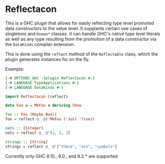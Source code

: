 # Reflectacon

This is a GHC plugin that allows for easily reflecting type level promoted data
constructors to the value level. It supplants certain use cases of singletons
and `Known*` classes. It can handle GHC's native type level literals as well as
any type resulting from the promotion of a data constructor via the `DataKinds`
compiler extension.

This is done using the `reflect` method of the `Reflectable` class, which the
plugin generates instances for on the fly.

Example:
```haskell
{-# OPTIONS_GHC -fplugin Reflectacon #-}
{-# LANGUAGE TypeApplications #-}
{-# LANGUAGE DataKinds #-}

import Reflectacon (reflect)

data Foo a = MkFoo a deriving Show

foo :: Foo (Maybe Bool)
foo = reflect @_ @('MkFoo ('Just 'True))

nats :: [Integer]
nats = reflect @_ @'[1, 2, 3]

strings :: [String]
strings = reflect @_ @'["these", "are", "symbols"]
```

Currently only GHC 8.10.*, 9.0.*, and 9.2.* are supported
